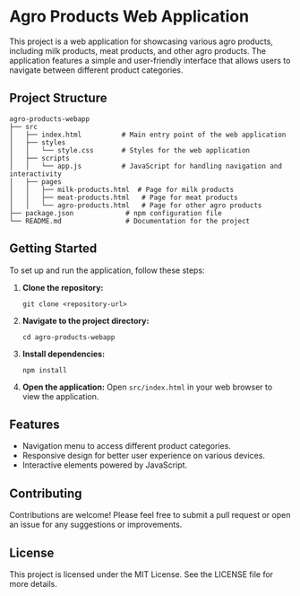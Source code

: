 # Agro Products Web Application

This project is a web application for showcasing various agro products, including milk products, meat products, and other agro products. The application features a simple and user-friendly interface that allows users to navigate between different product categories.

## Project Structure

```
agro-products-webapp
├── src
│   ├── index.html          # Main entry point of the web application
│   ├── styles
│   │   └── style.css       # Styles for the web application
│   ├── scripts
│   │   └── app.js          # JavaScript for handling navigation and interactivity
│   ├── pages
│   │   ├── milk-products.html  # Page for milk products
│   │   ├── meat-products.html   # Page for meat products
│   │   └── agro-products.html   # Page for other agro products
├── package.json             # npm configuration file
└── README.md                # Documentation for the project
```

## Getting Started

To set up and run the application, follow these steps:

1. **Clone the repository:**
   ```
   git clone <repository-url>
   ```

2. **Navigate to the project directory:**
   ```
   cd agro-products-webapp
   ```

3. **Install dependencies:**
   ```
   npm install
   ```

4. **Open the application:**
   Open `src/index.html` in your web browser to view the application.

## Features

- Navigation menu to access different product categories.
- Responsive design for better user experience on various devices.
- Interactive elements powered by JavaScript.

## Contributing

Contributions are welcome! Please feel free to submit a pull request or open an issue for any suggestions or improvements.

## License

This project is licensed under the MIT License. See the LICENSE file for more details.